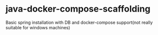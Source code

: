 # java-docker-compose-scaffolding
Basic spring installation with DB and docker-compose support(not really suitable for windows machines)
